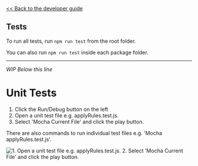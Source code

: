 [<< Back to the developer guide](../developer_guide.md)

## Tests

To run all tests, run `npm run test` from the root folder.

You can also run `npm run test` inside each package folder.

----

_WIP Below this line_

# Unit Tests

1. Click the Run/Debug button on the left
2. Open a unit test file e.g. applyRules.test.js.
3. Select 'Mocha Current File' and click the play button.

There are also commands to run individual test files e.g. 'Mocha applyRules.test.js'.

![1. Open a unit test file e.g. applyRules.test.js. 2. Select 'Mocha Current File' and click the play button.](images/unit_tests.png "Unit test steps screenshot")
